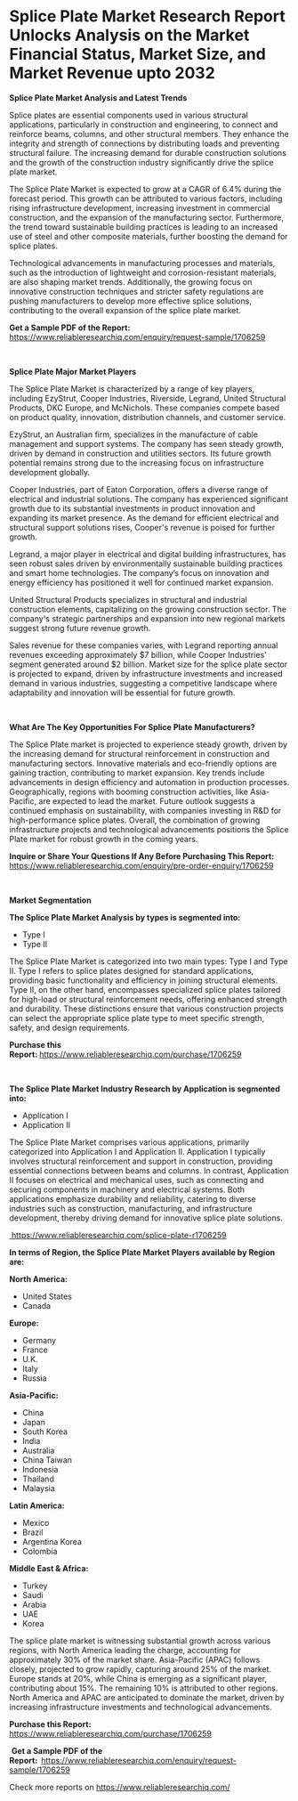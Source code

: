 <p><h1>Splice Plate Market Research Report Unlocks Analysis on the Market Financial Status, Market Size, and Market Revenue upto 2032</h1></p><p><strong>Splice Plate Market Analysis and Latest Trends</strong></p>
<p><p>Splice plates are essential components used in various structural applications, particularly in construction and engineering, to connect and reinforce beams, columns, and other structural members. They enhance the integrity and strength of connections by distributing loads and preventing structural failure. The increasing demand for durable construction solutions and the growth of the construction industry significantly drive the splice plate market.</p><p>The Splice Plate Market is expected to grow at a CAGR of 6.4% during the forecast period. This growth can be attributed to various factors, including rising infrastructure development, increasing investment in commercial construction, and the expansion of the manufacturing sector. Furthermore, the trend toward sustainable building practices is leading to an increased use of steel and other composite materials, further boosting the demand for splice plates.</p><p>Technological advancements in manufacturing processes and materials, such as the introduction of lightweight and corrosion-resistant materials, are also shaping market trends. Additionally, the growing focus on innovative construction techniques and stricter safety regulations are pushing manufacturers to develop more effective splice solutions, contributing to the overall expansion of the splice plate market.</p></p>
<p><strong>Get a Sample PDF of the Report:&nbsp;</strong> <a href="https://www.reliableresearchiq.com/enquiry/request-sample/1706259?utm_campaign=1129&utm_medium=2&utm_source=Github&utm_content=ia&utm_term=10012025&utm_id=splice-plate">https://www.reliableresearchiq.com/enquiry/request-sample/1706259</a></p>
<p>&nbsp;</p>
<p><strong>Splice Plate Major Market Players</strong></p>
<p><p>The Splice Plate Market is characterized by a range of key players, including EzyStrut, Cooper Industries, Riverside, Legrand, United Structural Products, DKC Europe, and McNichols. These companies compete based on product quality, innovation, distribution channels, and customer service.</p><p>EzyStrut, an Australian firm, specializes in the manufacture of cable management and support systems. The company has seen steady growth, driven by demand in construction and utilities sectors. Its future growth potential remains strong due to the increasing focus on infrastructure development globally.</p><p>Cooper Industries, part of Eaton Corporation, offers a diverse range of electrical and industrial solutions. The company has experienced significant growth due to its substantial investments in product innovation and expanding its market presence. As the demand for efficient electrical and structural support solutions rises, Cooper's revenue is poised for further growth.</p><p>Legrand, a major player in electrical and digital building infrastructures, has seen robust sales driven by environmentally sustainable building practices and smart home technologies. The company’s focus on innovation and energy efficiency has positioned it well for continued market expansion.</p><p>United Structural Products specializes in structural and industrial construction elements, capitalizing on the growing construction sector. The company's strategic partnerships and expansion into new regional markets suggest strong future revenue growth.</p><p>Sales revenue for these companies varies, with Legrand reporting annual revenues exceeding approximately $7 billion, while Cooper Industries’ segment generated around $2 billion. Market size for the splice plate sector is projected to expand, driven by infrastructure investments and increased demand in various industries, suggesting a competitive landscape where adaptability and innovation will be essential for future growth.</p></p>
<p>&nbsp;</p>
<p><strong>What Are The Key Opportunities For Splice Plate Manufacturers?</strong></p>
<p><p>The Splice Plate market is projected to experience steady growth, driven by the increasing demand for structural reinforcement in construction and manufacturing sectors. Innovative materials and eco-friendly options are gaining traction, contributing to market expansion. Key trends include advancements in design efficiency and automation in production processes. Geographically, regions with booming construction activities, like Asia-Pacific, are expected to lead the market. Future outlook suggests a continued emphasis on sustainability, with companies investing in R&D for high-performance splice plates. Overall, the combination of growing infrastructure projects and technological advancements positions the Splice Plate market for robust growth in the coming years.</p></p>
<p><strong>Inquire or Share Your Questions If Any Before Purchasing This Report:</strong> <a href="https://www.reliableresearchiq.com/enquiry/pre-order-enquiry/1706259?utm_campaign=1129&utm_medium=2&utm_source=Github&utm_content=ia&utm_term=10012025&utm_id=splice-plate">https://www.reliableresearchiq.com/enquiry/pre-order-enquiry/1706259</a></p>
<p>&nbsp;</p>
<p><strong>Market Segmentation</strong></p>
<p><strong>The Splice Plate Market Analysis by types is segmented into:</strong></p>
<p><ul><li>Type I</li><li>Type II</li></ul></p>
<p><p>The Splice Plate Market is categorized into two main types: Type I and Type II. Type I refers to splice plates designed for standard applications, providing basic functionality and efficiency in joining structural elements. Type II, on the other hand, encompasses specialized splice plates tailored for high-load or structural reinforcement needs, offering enhanced strength and durability. These distinctions ensure that various construction projects can select the appropriate splice plate type to meet specific strength, safety, and design requirements.</p></p>
<p><strong>Purchase this Report:&nbsp;</strong><a href="https://www.reliableresearchiq.com/purchase/1706259?utm_campaign=1129&utm_medium=2&utm_source=Github&utm_content=ia&utm_term=10012025&utm_id=splice-plate">https://www.reliableresearchiq.com/purchase/1706259</a></p>
<p>&nbsp;</p>
<p><strong>The Splice Plate Market Industry Research by Application is segmented into:</strong></p>
<p><ul><li>Application I</li><li>Application II</li></ul></p>
<p><p>The Splice Plate Market comprises various applications, primarily categorized into Application I and Application II. Application I typically involves structural reinforcement and support in construction, providing essential connections between beams and columns. In contrast, Application II focuses on electrical and mechanical uses, such as connecting and securing components in machinery and electrical systems. Both applications emphasize durability and reliability, catering to diverse industries such as construction, manufacturing, and infrastructure development, thereby driving demand for innovative splice plate solutions.</p></p>
<p><a href="https://www.reliableresearchiq.com/splice-plate-r1706259?utm_campaign=1129&utm_medium=2&utm_source=Github&utm_content=ia&utm_term=10012025&utm_id=splice-plate">&nbsp;https://www.reliableresearchiq.com/splice-plate-r1706259</a></p>
<p><strong>In terms of Region, the Splice Plate Market Players available by Region are:</strong></p>
<p>
    <p> <strong> North America: </strong>
        <ul>
            <li>United States</li>
            <li>Canada</li>
        </ul>
        </p> 
    <p> <strong> Europe: </strong>
        <ul>
            <li>Germany</li>
            <li>France</li>
            <li>U.K.</li>
            <li>Italy</li>
            <li>Russia</li>
        </ul>
        </p> 
    <p> <strong> Asia-Pacific: </strong>
        <ul>
            <li>China</li>
            <li>Japan</li>
            <li>South Korea</li>
            <li>India</li>
            <li>Australia</li>
            <li>China Taiwan</li>
            <li>Indonesia</li>
            <li>Thailand</li>
            <li>Malaysia</li>
        </ul>
        </p> 
    <p> <strong> Latin America: </strong>
        <ul>
            <li>Mexico</li>
            <li>Brazil</li>
            <li>Argentina Korea</li>
            <li>Colombia</li>
        </ul>
        </p> 
    <p> <strong> Middle East & Africa: </strong>
        <ul>
            <li>Turkey</li>
            <li>Saudi</li>
            <li>Arabia</li>
            <li>UAE</li>
            <li>Korea</li>
        </ul>
    </p>
    </p>
<p><p>The splice plate market is witnessing substantial growth across various regions, with North America leading the charge, accounting for approximately 30% of the market share. Asia-Pacific (APAC) follows closely, projected to grow rapidly, capturing around 25% of the market. Europe stands at 20%, while China is emerging as a significant player, contributing about 15%. The remaining 10% is attributed to other regions. North America and APAC are anticipated to dominate the market, driven by increasing infrastructure investments and technological advancements.</p></p>
<p><strong>Purchase this Report: </strong><a href="https://www.reliableresearchiq.com/purchase/1706259?utm_campaign=1129&utm_medium=2&utm_source=Github&utm_content=ia&utm_term=10012025&utm_id=splice-plate">https://www.reliableresearchiq.com/purchase/1706259</a></p>
<p>&nbsp;<strong>Get a Sample PDF of the Report:&nbsp;&nbsp;</strong><a href="https://www.reliableresearchiq.com/enquiry/request-sample/1706259?utm_campaign=1129&utm_medium=2&utm_source=Github&utm_content=ia&utm_term=10012025&utm_id=splice-plate">https://www.reliableresearchiq.com/enquiry/request-sample/1706259</a></p>
<p><strong></strong></p>
<p>Check more reports on <a href="https://www.reliableresearchiq.com/?utm_campaign=1129&utm_medium=2&utm_source=Github&utm_content=ia&utm_term=10012025&utm_id=splice-plate">https://www.reliableresearchiq.com/</a></p>